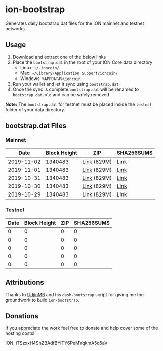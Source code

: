 # ion-bootstrap

Generates daily bootstrap.dat files for the ION mainnet and testnet networks.

## Usage

1. Download and extract one of the below links
2. Place the `bootstrap.dat` in the root of your ION Core data directory
    - Linux: `~/.ioncoin/`
    - Mac: `~/Library/Application Support/ioncoin/`
    - Windows: `%APPDATA%\ioncoin`
3. Run your wallet and let it sync using `bootstrap.dat`
4. Once the sync is complete `bootstrap.dat` will be renamed to `bootstrap.dat.old` and can be safely removed

**Note:** The `bootstrap.dat` for testnet must be placed inside the `testnet` folder of your data directory.

## bootstrap.dat Files

### Mainnet

|    Date    | Block Height | ZIP | SHA256SUMS |
| ---------- | ------------ | --- | ---------- |
| 2019-11-02 | 1340483 | [Link](https://s3-ap-southeast-2.amazonaws.com/ion-bootstrap/mainnet/2019-11-02/bootstrap.dat.zip) (829M) | [Link](https://s3-ap-southeast-2.amazonaws.com/ion-bootstrap/mainnet/2019-11-02/SHA256SUMS) |
| 2019-11-01 | 1340483 | [Link](https://s3-ap-southeast-2.amazonaws.com/ion-bootstrap/mainnet/2019-11-01/bootstrap.dat.zip) (829M) | [Link](https://s3-ap-southeast-2.amazonaws.com/ion-bootstrap/mainnet/2019-11-01/SHA256SUMS) |
| 2019-10-31 | 1340483 | [Link](https://s3-ap-southeast-2.amazonaws.com/ion-bootstrap/mainnet/2019-10-31/bootstrap.dat.zip) (829M) | [Link](https://s3-ap-southeast-2.amazonaws.com/ion-bootstrap/mainnet/2019-10-31/SHA256SUMS) |
| 2019-10-30 | 1340483 | [Link](https://s3-ap-southeast-2.amazonaws.com/ion-bootstrap/mainnet/2019-10-30/bootstrap.dat.zip) (829M) | [Link](https://s3-ap-southeast-2.amazonaws.com/ion-bootstrap/mainnet/2019-10-30/SHA256SUMS) |
| 2019-10-29 | 1340483 | [Link](https://s3-ap-southeast-2.amazonaws.com/ion-bootstrap/mainnet/2019-10-29/bootstrap.dat.zip) (829M) | [Link](https://s3-ap-southeast-2.amazonaws.com/ion-bootstrap/mainnet/2019-10-29/SHA256SUMS) |

### Testnet

|    Date    | Block Height | ZIP | SHA256SUMS |
| ---------- | ------------ | --- | ---------- |
| 0 | 0 | 0 | 0 |
| 0 | 0 | 0 | 0 |
| 0 | 0 | 0 | 0 |
| 0 | 0 | 0 | 0 |
| 0 | 0 | 0 | 0 |

## Attributions

Thanks to [UdjinM6](https://github.com/UdjinM6) and his `dash-bootstrap` script
for giving me the groundwork to build `ion-bootstrap`.

## Donations

If you appreciate the work feel free to donate and help cover some of the
hosting costs!

ION: iTSzxxH4ShZBAdfBYiTY6PeMYqkmA5d5aV
